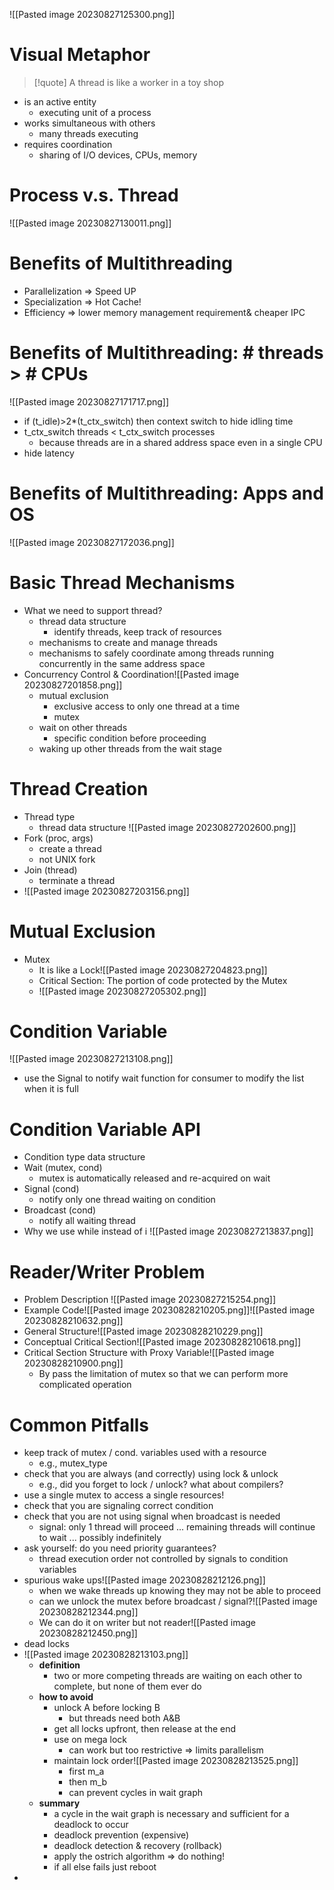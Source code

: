 ![[Pasted image 20230827125300.png]]
# Visual Metaphor
>[!quote]
> A thread is like a worker in a toy shop
* is an active entity
	* executing unit of a process
* works simultaneous with others
	* many threads executing
* requires coordination
	* sharing of I/O devices, CPUs, memory
# Process v.s. Thread
![[Pasted image 20230827130011.png]]
# Benefits of Multithreading
- Parallelization => Speed UP
- Specialization => Hot Cache!
- Efficiency => lower memory management requirement& cheaper IPC

# Benefits of Multithreading:  # threads > # CPUs
![[Pasted image 20230827171717.png]]
- if (t_idle)>2*(t_ctx_switch) then context switch to hide idling time
- t_ctx_switch threads < t_ctx_switch processes
	- because threads are in a shared address space even in a single CPU
- hide latency
# Benefits of Multithreading: Apps and OS
![[Pasted image 20230827172036.png]]
# Basic Thread Mechanisms
- What we need to support thread?
	- thread data structure
		- identify threads, keep track of resources
	- mechanisms to create and manage threads
	- mechanisms to safely coordinate among threads running concurrently in the same address space
- Concurrency Control & Coordination![[Pasted image 20230827201858.png]]
	- mutual exclusion
		- exclusive access to only one thread at a time
		- mutex
	- wait on other threads
		- specific condition before proceeding
	- waking up other threads from the wait stage
# Thread Creation
- Thread type
	- thread data structure ![[Pasted image 20230827202600.png]]
- Fork (proc, args)
	- create a thread
	- not UNIX fork
- Join (thread)
	- terminate a thread
- ![[Pasted image 20230827203156.png]]
# Mutual Exclusion
- Mutex
	- It is like a Lock![[Pasted image 20230827204823.png]]
	- Critical Section: The portion of code protected by the Mutex
	- ![[Pasted image 20230827205302.png]]
# Condition Variable
![[Pasted image 20230827213108.png]]
- use the Signal to notify wait function for consumer to modify the list when it is full
# Condition Variable API
- Condition type data structure
- Wait (mutex, cond)
	- mutex is automatically released and re-acquired on wait
- Signal (cond)
	- notify only one thread waiting on condition
- Broadcast (cond)
	- notify all waiting thread
- Why we use while instead of i ![[Pasted image 20230827213837.png]]

# Reader/Writer Problem
- Problem Description
![[Pasted image 20230827215254.png]]
- Example Code![[Pasted image 20230828210205.png]]![[Pasted image 20230828210632.png]]
- General Structure![[Pasted image 20230828210229.png]]
- Conceptual Critical Section![[Pasted image 20230828210618.png]]
- Critical Section Structure with Proxy Variable![[Pasted image 20230828210900.png]]
	- By pass the limitation of mutex so that we can perform more complicated operation
# Common Pitfalls
- keep track of mutex / cond. variables used with a resource
	- e.g., mutex_type 
- check that you are always (and correctly) using lock & unlock
	- e.g., did you forget to lock / unlock? what about compilers?
- use a single mutex to access a single resources!
- check that you are signaling correct condition
- check that you are not using signal when broadcast is needed
	- signal: only 1 thread will proceed ... remaining threads will continue to wait ... possibly indefinitely
- ask yourself: do you need priority guarantees?
	- thread execution order not controlled by signals to condition variables
- spurious wake ups![[Pasted image 20230828212126.png]]
	- when we wake threads up knowing they may not be able to proceed
	- can we unlock the mutex before broadcast / signal?![[Pasted image 20230828212344.png]]
	- We can do it on writer but not reader![[Pasted image 20230828212450.png]]
- dead locks
- ![[Pasted image 20230828213103.png]]
	- **definition**
		- two or more competing threads are waiting on each other to complete, but none of them ever do
	- **how to avoid**
		- unlock A before locking B
			- but threads need both A&B
		- get all locks upfront, then release at the end
		- use on mega lock
			- can work but too restrictive => limits parallelism
		- maintain lock order![[Pasted image 20230828213525.png]]
			- first m_a
			- then m_b
			- can prevent cycles in wait graph
	- **summary**
		- a cycle in the wait graph is necessary and sufficient for a deadlock to occur
		- deadlock prevention (expensive)
		- deadlock detection & recovery (rollback)
		- apply the ostrich algorithm => do nothing!
		- if all else fails just reboot
- 